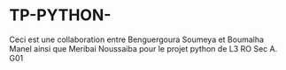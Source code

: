 # TP-PYTHON-
Ceci est une collaboration entre Benguergoura Soumeya et Boumalha Manel ainsi que Meribai Noussaiba pour le projet python de L3 RO Sec A. G01
